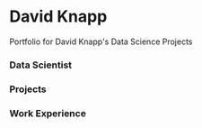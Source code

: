 # David Knapp
Portfolio for David Knapp's Data Science Projects

### Data Scientist

### Projects

### Work Experience
